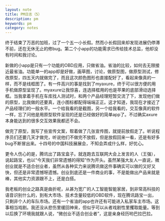 ```yaml
---
layout: note
title: PM日志（5）
description: pm
keywords: pm
category: notes
---
```

终于结束了万恶的加班，过了一个五一小长假。然而小长假回来却发现进展仍停滞不前，还在无休无止的修bug。第二个小app的功能需求已传给技术总监，他却没有时间和我讨论。
       
  新做的小app是只有一个功能的OBD应用，只做省油。省油的比较，如何去无限接近最省油。功能单一的app却是好做，画草图，讨论，做原型图，做原型测试，修改原型，四五天内就做完了，而且这次颜色图形也直接配好了，看起来像真的一样，而不是线框图了。有一件高兴的事是找到了myaxure，终于可以很方便的用手机做原型呈现了。myaxure让我惊喜，连选择框用的也是苹果的底部滑动选择框。当我拿着手机在车库找人测试时，和两个产品经理短暂交流了下，发现他们做的原型，比我做的还要真，连小图标都配得端端正正。这才知道，我现在才接近了产品经理们的一般水平。一个给我看的是截图，另一个给我看的，交互像真的软件一样，忘了问他是用原型软件呈现的还是已经做好的简单app了。不过确实axure本身能达到的很多交互效果我都还不会。
  
  做完了原型，我写了些宣传文案，帮着做了几张宣传图，就提前放假走了。听说程序员们还要几天才做完，听说他们不做完不放假，但是放假回来一看，还是有好多bug不断冒出来。十四号的中国科技展展会，不知会弄成什么样，好忧心。
     
  更令人伤心的是，腾讯出了路宝盒子。就连跑去互联网大会上发言的人（王强），说起路宝，也以“今天我们非常遗憾的得知”作为开头。虽然某强大友人一直说，微创业就是不适合创业者，虽然从各种实力来说腾讯做这件事确实可以做的又好又快，但还是非常遗憾呀遗憾。创业到底还是一件商业的事，不是能做出产品来就是棒，其他实力资源跟不上，还是白搭。
    
  我老板的创业之路真是曲折呢，从甚为宽广的人工智能智能家居，到非常高科技的语音识别什么的，到有大市场、技术含量较低的OBD软件，现在腾讯路宝一出，只剩非个人的车队市场。还有一个省油的app也许还有可能进入私家车主市场。这事相当戏剧。我还没从悲伤里缓回神来，但似乎可以从者戏剧性里攫取能量。等到以后换了环境我就跟人说，“微创业不适合创业者”，这是亲身经历哟巴拉巴拉。
